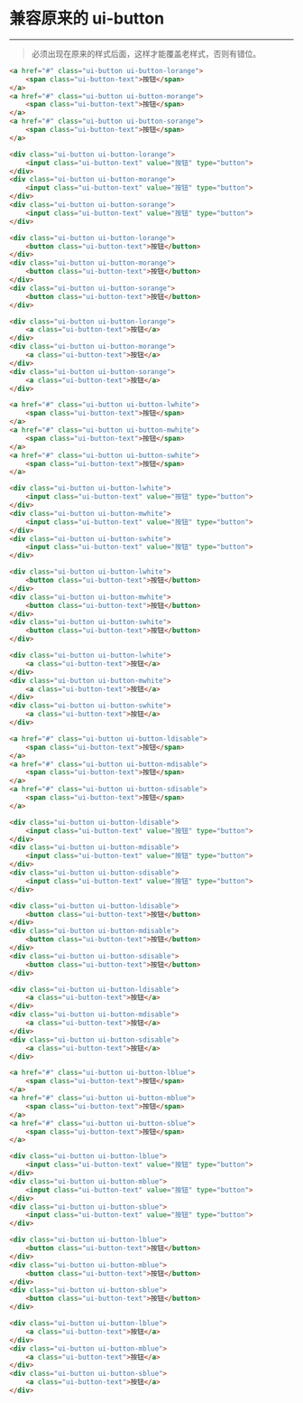 # 兼容原来的 ui-button

---

> 必须出现在原来的样式后面，这样才能覆盖老样式，否则有错位。

<link type="text/css" rel="stylesheet" media="screen" href="https://a.alipayobjects.com/al/alice.components.ui-button-orange-1.3-full.css">
<link type="text/css" rel="stylesheet" media="screen" href="https://a.alipayobjects.com/al/alice.components.ui-button-white-1.3.css">
<link type="text/css" rel="stylesheet" media="screen" href="https://a.alipayobjects.com/al/alice.components.ui-button-disable-1.3.css">
<link type="text/css" rel="stylesheet" media="screen" href="https://a.alipayobjects.com/al/alice.components.ui-button-blue-1.2.css">

<link type="text/css" rel="stylesheet" media="screen" href="../src/ui-button.css">
<link type="text/css" rel="stylesheet" media="screen" href="../src/ui-button-orange.css">
<link type="text/css" rel="stylesheet" media="screen" href="../src/ui-button-white.css">
<link type="text/css" rel="stylesheet" media="screen" href="../src/ui-button-disable.css">
<link type="text/css" rel="stylesheet" media="screen" href="../src/ui-button-blue.css">

````html
<a href="#" class="ui-button ui-button-lorange">
    <span class="ui-button-text">按钮</span>
</a>
<a href="#" class="ui-button ui-button-morange">
    <span class="ui-button-text">按钮</span>
</a>
<a href="#" class="ui-button ui-button-sorange">
    <span class="ui-button-text">按钮</span>
</a>
````

````html
<div class="ui-button ui-button-lorange">
    <input class="ui-button-text" value="按钮" type="button">
</div>
<div class="ui-button ui-button-morange">
    <input class="ui-button-text" value="按钮" type="button">
</div>
<div class="ui-button ui-button-sorange">
    <input class="ui-button-text" value="按钮" type="button">
</div>
````

````html
<div class="ui-button ui-button-lorange">
    <button class="ui-button-text">按钮</button>
</div>
<div class="ui-button ui-button-morange">
    <button class="ui-button-text">按钮</button>
</div>
<div class="ui-button ui-button-sorange">
    <button class="ui-button-text">按钮</button>
</div>
````

````html
<div class="ui-button ui-button-lorange">
    <a class="ui-button-text">按钮</a>
</div>
<div class="ui-button ui-button-morange">
    <a class="ui-button-text">按钮</a>
</div>
<div class="ui-button ui-button-sorange">
    <a class="ui-button-text">按钮</a>
</div>
````

````html
<a href="#" class="ui-button ui-button-lwhite">
    <span class="ui-button-text">按钮</span>
</a>
<a href="#" class="ui-button ui-button-mwhite">
    <span class="ui-button-text">按钮</span>
</a>
<a href="#" class="ui-button ui-button-swhite">
    <span class="ui-button-text">按钮</span>
</a>
````

````html
<div class="ui-button ui-button-lwhite">
    <input class="ui-button-text" value="按钮" type="button">
</div>
<div class="ui-button ui-button-mwhite">
    <input class="ui-button-text" value="按钮" type="button">
</div>
<div class="ui-button ui-button-swhite">
    <input class="ui-button-text" value="按钮" type="button">
</div>
````

````html
<div class="ui-button ui-button-lwhite">
    <button class="ui-button-text">按钮</button>
</div>
<div class="ui-button ui-button-mwhite">
    <button class="ui-button-text">按钮</button>
</div>
<div class="ui-button ui-button-swhite">
    <button class="ui-button-text">按钮</button>
</div>
````

````html
<div class="ui-button ui-button-lwhite">
    <a class="ui-button-text">按钮</a>
</div>
<div class="ui-button ui-button-mwhite">
    <a class="ui-button-text">按钮</a>
</div>
<div class="ui-button ui-button-swhite">
    <a class="ui-button-text">按钮</a>
</div>
````

````html
<a href="#" class="ui-button ui-button-ldisable">
    <span class="ui-button-text">按钮</span>
</a>
<a href="#" class="ui-button ui-button-mdisable">
    <span class="ui-button-text">按钮</span>
</a>
<a href="#" class="ui-button ui-button-sdisable">
    <span class="ui-button-text">按钮</span>
</a>
````

````html
<div class="ui-button ui-button-ldisable">
    <input class="ui-button-text" value="按钮" type="button">
</div>
<div class="ui-button ui-button-mdisable">
    <input class="ui-button-text" value="按钮" type="button">
</div>
<div class="ui-button ui-button-sdisable">
    <input class="ui-button-text" value="按钮" type="button">
</div>
````

````html
<div class="ui-button ui-button-ldisable">
    <button class="ui-button-text">按钮</button>
</div>
<div class="ui-button ui-button-mdisable">
    <button class="ui-button-text">按钮</button>
</div>
<div class="ui-button ui-button-sdisable">
    <button class="ui-button-text">按钮</button>
</div>
````

````html
<div class="ui-button ui-button-ldisable">
    <a class="ui-button-text">按钮</a>
</div>
<div class="ui-button ui-button-mdisable">
    <a class="ui-button-text">按钮</a>
</div>
<div class="ui-button ui-button-sdisable">
    <a class="ui-button-text">按钮</a>
</div>
````

````html
<a href="#" class="ui-button ui-button-lblue">
    <span class="ui-button-text">按钮</span>
</a>
<a href="#" class="ui-button ui-button-mblue">
    <span class="ui-button-text">按钮</span>
</a>
<a href="#" class="ui-button ui-button-sblue">
    <span class="ui-button-text">按钮</span>
</a>
````

````html
<div class="ui-button ui-button-lblue">
    <input class="ui-button-text" value="按钮" type="button">
</div>
<div class="ui-button ui-button-mblue">
    <input class="ui-button-text" value="按钮" type="button">
</div>
<div class="ui-button ui-button-sblue">
    <input class="ui-button-text" value="按钮" type="button">
</div>
````

````html
<div class="ui-button ui-button-lblue">
    <button class="ui-button-text">按钮</button>
</div>
<div class="ui-button ui-button-mblue">
    <button class="ui-button-text">按钮</button>
</div>
<div class="ui-button ui-button-sblue">
    <button class="ui-button-text">按钮</button>
</div>
````

````html
<div class="ui-button ui-button-lblue">
    <a class="ui-button-text">按钮</a>
</div>
<div class="ui-button ui-button-mblue">
    <a class="ui-button-text">按钮</a>
</div>
<div class="ui-button ui-button-sblue">
    <a class="ui-button-text">按钮</a>
</div>
````


